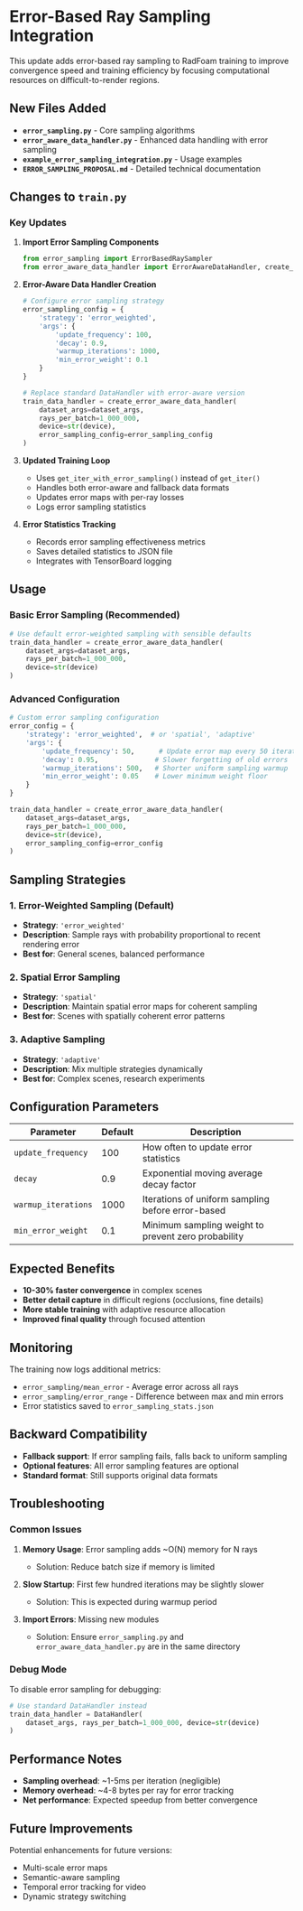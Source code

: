 # Error-Based Ray Sampling Integration

This update adds error-based ray sampling to RadFoam training to improve convergence speed and training efficiency by focusing computational resources on difficult-to-render regions.

## New Files Added

- **`error_sampling.py`** - Core sampling algorithms
- **`error_aware_data_handler.py`** - Enhanced data handling with error sampling
- **`example_error_sampling_integration.py`** - Usage examples
- **`ERROR_SAMPLING_PROPOSAL.md`** - Detailed technical documentation

## Changes to `train.py`

### Key Updates

1. **Import Error Sampling Components**
   ```python
   from error_sampling import ErrorBasedRaySampler
   from error_aware_data_handler import ErrorAwareDataHandler, create_error_aware_data_handler
   ```

2. **Error-Aware Data Handler Creation**
   ```python
   # Configure error sampling strategy
   error_sampling_config = {
       'strategy': 'error_weighted',
       'args': {
           'update_frequency': 100,
           'decay': 0.9,
           'warmup_iterations': 1000,
           'min_error_weight': 0.1
       }
   }
   
   # Replace standard DataHandler with error-aware version
   train_data_handler = create_error_aware_data_handler(
       dataset_args=dataset_args,
       rays_per_batch=1_000_000,
       device=str(device),
       error_sampling_config=error_sampling_config
   )
   ```

3. **Updated Training Loop**
   - Uses `get_iter_with_error_sampling()` instead of `get_iter()`
   - Handles both error-aware and fallback data formats
   - Updates error maps with per-ray losses
   - Logs error sampling statistics

4. **Error Statistics Tracking**
   - Records error sampling effectiveness metrics
   - Saves detailed statistics to JSON file
   - Integrates with TensorBoard logging

## Usage

### Basic Error Sampling (Recommended)
```python
# Use default error-weighted sampling with sensible defaults
train_data_handler = create_error_aware_data_handler(
    dataset_args=dataset_args,
    rays_per_batch=1_000_000,
    device=str(device)
)
```

### Advanced Configuration
```python
# Custom error sampling configuration
error_config = {
    'strategy': 'error_weighted',  # or 'spatial', 'adaptive'
    'args': {
        'update_frequency': 50,      # Update error map every 50 iterations
        'decay': 0.95,              # Slower forgetting of old errors
        'warmup_iterations': 500,   # Shorter uniform sampling warmup
        'min_error_weight': 0.05    # Lower minimum weight floor
    }
}

train_data_handler = create_error_aware_data_handler(
    dataset_args=dataset_args,
    rays_per_batch=1_000_000,
    device=str(device),
    error_sampling_config=error_config
)
```

## Sampling Strategies

### 1. Error-Weighted Sampling (Default)
- **Strategy**: `'error_weighted'`
- **Description**: Sample rays with probability proportional to recent rendering error
- **Best for**: General scenes, balanced performance

### 2. Spatial Error Sampling
- **Strategy**: `'spatial'`
- **Description**: Maintain spatial error maps for coherent sampling
- **Best for**: Scenes with spatially coherent error patterns

### 3. Adaptive Sampling
- **Strategy**: `'adaptive'`
- **Description**: Mix multiple strategies dynamically
- **Best for**: Complex scenes, research experiments

## Configuration Parameters

| Parameter | Default | Description |
|-----------|---------|-------------|
| `update_frequency` | 100 | How often to update error statistics |
| `decay` | 0.9 | Exponential moving average decay factor |
| `warmup_iterations` | 1000 | Iterations of uniform sampling before error-based |
| `min_error_weight` | 0.1 | Minimum sampling weight to prevent zero probability |

## Expected Benefits

- **10-30% faster convergence** in complex scenes
- **Better detail capture** in difficult regions (occlusions, fine details)
- **More stable training** with adaptive resource allocation
- **Improved final quality** through focused attention

## Monitoring

The training now logs additional metrics:

- `error_sampling/mean_error` - Average error across all rays
- `error_sampling/error_range` - Difference between max and min errors
- Error statistics saved to `error_sampling_stats.json`

## Backward Compatibility

- **Fallback support**: If error sampling fails, falls back to uniform sampling
- **Optional features**: All error sampling features are optional
- **Standard format**: Still supports original data formats

## Troubleshooting

### Common Issues

1. **Memory Usage**: Error sampling adds ~O(N) memory for N rays
   - Solution: Reduce batch size if memory is limited

2. **Slow Startup**: First few hundred iterations may be slightly slower
   - Solution: This is expected during warmup period

3. **Import Errors**: Missing new modules
   - Solution: Ensure `error_sampling.py` and `error_aware_data_handler.py` are in the same directory

### Debug Mode

To disable error sampling for debugging:
```python
# Use standard DataHandler instead
train_data_handler = DataHandler(
    dataset_args, rays_per_batch=1_000_000, device=str(device)
)
```

## Performance Notes

- **Sampling overhead**: ~1-5ms per iteration (negligible)
- **Memory overhead**: ~4-8 bytes per ray for error tracking
- **Net performance**: Expected speedup from better convergence

## Future Improvements

Potential enhancements for future versions:
- Multi-scale error maps
- Semantic-aware sampling
- Temporal error tracking for video
- Dynamic strategy switching
